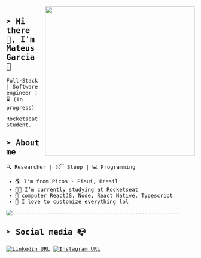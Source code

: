 <samp>

<img align="right" width="400" src="https://raw.githubusercontent.com/mpgxc/experimental.Frankner/master/.github/logo.png">

## ➤ Hi there 👋, I'm Mateus Garcia :rocket:

Full-Stack | Software engineer | ⌛ (In progress)

Rocketseat Student. 

## ➤ About me 

  :mag: Researcher | 😴 Sleep | 💻 Programming

- :earth_americas: I'm from Picos - Piauí, Brasil
- :man_technologist: I’m currently studying at Rocketseat
- 💜 computer ReactJS, Node, React Native, Typescript
- :gem: I love to customize everything lol


![-----------------------------------------------------](https://raw.githubusercontent.com/andreasbm/readme/master/assets/lines/colored.png)

## ➤ Social media :mailbox_with_no_mail:

[![Linkedin URL](https://img.shields.io/twitter/url?color=%2380ff80&label=Linkedin%2Fmpgxc&logo=linkedin&style=for-the-badge&url=https%3A%2F%2Fwww.linkedin.com/in/mpgxc)](https://www.linkedin.com/in/mpgxc)
[![Instagram URL](https://img.shields.io/twitter/url?color=%2380ff80&label=Instagram%2Fmpgxc&logo=instagram&logoColor=%23FFF&style=for-the-badge&url=https%3A%2F%2Fwww.instagram.com/mpgx.c)](https://www.instagram.com/mpgx.c)
</samp>
